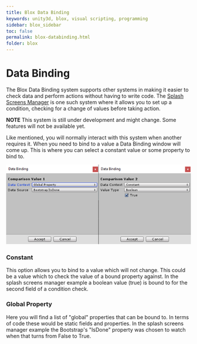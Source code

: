 ```yaml
---
title: Blox Data Binding
keywords: unity3d, blox, visual scripting, programming
sidebar: blox_sidebar
toc: false
permalink: blox-databinding.html
folder: blox
---
```


Data Binding
============

The Blox Data Binding system supports other systems in making it easier to check data and perform actions without having to write code. The [Splash Screens Manager](blox-splash-screens-manager.md) is one such system where it allows you to set up a condition, checking for a change of values before taking action.

**NOTE** This system is still under development and might change. Some features will not be available yet.

Like mentioned, you will normally interact with this system when another requires it. When you need to bind to a value a Data Binding window will come up. This is where you can select a constant value or some property to bind to.

![](img/blox/26.png)

### Constant

This option allows you to bind to a value which will not change. This could be a value which to check the value of a bound property against. In the splash screens manager example a boolean value (true) is bound to for the second field of a condition check.

### Global Property

Here you will find a list of "global" properties that can be bound to. In terms of code these would be static fields and properties. In the splash screens manager example the Bootstrap's "IsDone" property was chosen to watch when that turns from False to True.


